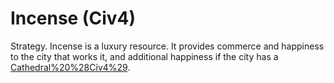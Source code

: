 # Incense (Civ4)

Strategy.
Incense is a luxury resource. It provides commerce and happiness to the city that works it, and additional happiness if the city has a [Cathedral%20%28Civ4%29](Cathedral).